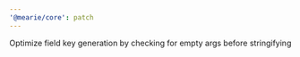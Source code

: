 ```yaml
---
'@mearie/core': patch
---
```


Optimize field key generation by checking for empty args before stringifying
